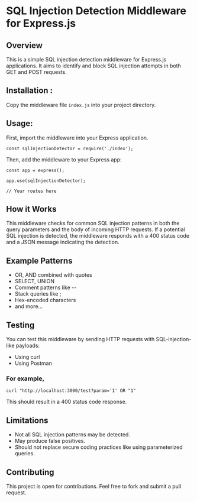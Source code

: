
# SQL Injection Detection Middleware for Express.js
## Overview

This is a simple SQL injection detection middleware for Express.js applications. It aims to identify and block SQL injection attempts in both GET and POST requests.

## Installation :
Copy the middleware file `index.js` into your project directory.

## Usage:
First, import the middleware into your Express application.

```const sqlInjectionDetector = require('./index');```

 Then, add the middleware to your Express app:
```const express = require('express');
const app = express();

app.use(sqlInjectionDetector);

// Your routes here
```
## How it Works
This middleware checks for common SQL injection patterns in both the query parameters and the body of incoming HTTP requests. If a potential SQL injection is detected, the middleware responds with a 400 status code and a JSON message indicating the detection.
## Example Patterns
  - OR, AND combined with quotes
  - SELECT, UNION
  - Comment patterns like --
  - Stack queries like ;
  - Hex-encoded characters
  - and more...
## Testing
You can test this middleware by sending HTTP requests with SQL-injection-like payloads:

  - Using curl
  - Using Postman
### For example,
`curl "http://localhost:3000/test?param='1' OR "1"`

This should result in a 400 status code response.
## Limitations

  - Not all SQL injection patterns may be detected.
  - May produce false positives.
  - Should not replace secure coding practices like using parameterized queries.
## Contributing
This project is open for contributions. Feel free to fork and submit a pull request.
